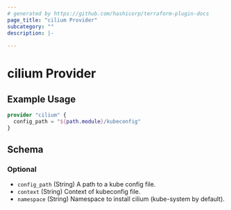 ```yaml
---
# generated by https://github.com/hashicorp/terraform-plugin-docs
page_title: "cilium Provider"
subcategory: ""
description: |-
  
---
```


# cilium Provider



## Example Usage

```terraform
provider "cilium" {
  config_path = "${path.module}/kubeconfig"
}
```

<!-- schema generated by tfplugindocs -->
## Schema

### Optional

- `config_path` (String) A path to a kube config file.
- `context` (String) Context of kubeconfig file.
- `namespace` (String) Namespace to install cilium (kube-system by default).
